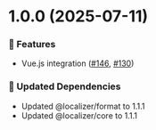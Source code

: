 # 1.0.0 (2025-07-11)

### 🚀 Features

- Vue.js integration ([#146](https://github.com/124c4a/localizer/pull/146), [#130](https://github.com/124c4a/localizer/issues/130))

### 🧱 Updated Dependencies

- Updated @localizer/format to 1.1.1
- Updated @localizer/core to 1.1.1